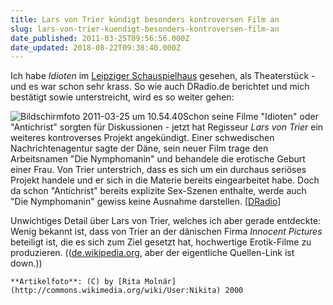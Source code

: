 ```yaml
---
title: Lars von Trier kündigt besonders kontroversen Film an
slug: lars-von-trier-kuendigt-besonders-kontroversen-film-an
date_published: 2011-03-25T09:56:56.000Z
date_updated: 2018-08-22T09:38:40.000Z
---
```


Ich habe *Idioten* im [Leipziger Schauspielhaus](http://www.centraltheater-leipzig.de/index.php?id=1519) gesehen, als Theaterstück - und es war schon sehr krass. So wie auch DRadio.de berichtet und mich bestätigt sowie unterstreicht, wird es so weiter gehen:

![Bildschirmfoto 2011-03-25 um 10.54.40](//picdump.thafaker.de/2011/03/Bildschirmfoto-2011-03-25-um-10.54.40-150x150.png)Schon seine Filme "Idioten" oder "Antichrist" sorgten für  Diskussionen - jetzt hat Regisseur *Lars von Trier* ein weiteres  kontroverses Projekt angekündigt. Einer schwedischen Nachrichtenagentur  sagte der Däne, sein neuer Film trage den Arbeitsnamen "Die Nymphomanin"  und behandele die erotische Geburt einer Frau. Von Trier unterstrich,  dass es sich um ein durchaus seriöses Projekt handele und er sich in die  Materie bereits eingearbeitet habe. Doch da schon "Antichrist" bereits  explizite Sex-Szenen enthalte, werde auch "Die Nymphomanin" gewiss keine  Ausnahme darstellen. [[DRadio](http://www.dradio.de/kulturnachrichten/2011032510/1/)]

Unwichtiges Detail über Lars von Trier, welches ich aber gerade entdeckte: Wenig bekannt ist, dass von Trier an der dänischen Firma *Innocent Pictures* beteiligt ist, die es sich zum Ziel gesetzt hat, hochwertige Erotik-Filme zu produzieren. (([de.wikipedia.org](http://de.wikipedia.org/wiki/Lars_von_Trier), aber der eigentliche Quellen-Link ist down.))

`**Artikelfoto**: (C) by [Rita Molnár](http://commons.wikimedia.org/wiki/User:Nikita) 2000`
